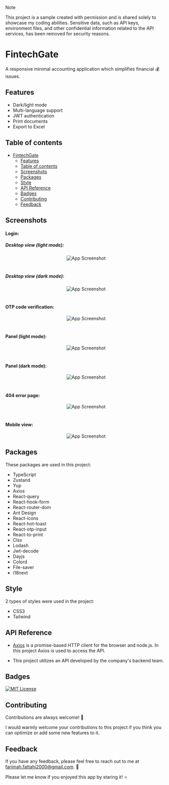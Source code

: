 > [!NOTE]  
> This project is a sample created with permission and is shared solely to showcase my coding abilities. Sensitive data, such as API keys, environment files, and other confidential information related to the API services, has been removed for security reasons.

# FintechGate

A responsive minimal accounting application which simplifies financial :moneybag: issues.

## Features

- Dark/light mode
- Multi-language support
- JWT authentication
- Print documents
- Export to Excel

## Table of contents

- [FintechGate](#FintechGate)
  * [Features](#features)
  * [Table of contents](#table-of-contents)
  * [Screenshots](#screenshots)
  * [Packages](#packages)
  * [Style](#style)
  * [API Reference](#api-reference)
  * [Badges](#badges)
  * [Contributing](#contributing)
  * [Feedback](#feedback)

## Screenshots

#### Login:
##### Desktop view (light mode):

  <div align="center">

![App Screenshot](https://github.com/user-attachments/assets/bd452221-0058-4e7e-bd7d-6a360eb7eda5)

  
  </div>
  
  #
  ##### Desktop view (dark mode):
  <div align="center">

![App Screenshot](https://github.com/user-attachments/assets/4e57f644-6b2d-4122-8fb3-35ce4df944c9)
 
  </div>
  
  #

#### OTP code verification:
 <div align="center">

![App Screenshot](https://github.com/user-attachments/assets/74291055-17c3-4a08-920c-0aa7b5a2d33c)



  </div>
  
  #

  #### Panel (light mode):

  <div align="center">

![App Screenshot](https://github.com/user-attachments/assets/90aaca41-6107-42ff-9f97-3807fc1de553)

  </div>

   #

   #### Panel (dark mode):

  <div align="center">

![App Screenshot](https://github.com/user-attachments/assets/219cce67-a312-4e09-89df-d531e4b0eb78)


  </div>

   #

  #### 404 error page:

  <div align="center">

![App Screenshot](https://github.com/user-attachments/assets/7f9505bb-8ebf-4e6f-98ee-04caaa51dd61)
  
  </div>
  
  #

#### Mobile view:

  <div align="center">

![App Screenshot](https://github.com/user-attachments/assets/adc71f8f-6c88-41d3-b636-c5c396ead42a)

  </div>

## Packages

These packages are used in this project:

- TypeScript
- Zustand
- Yup
- Axios
- React-query
- React-hook-form
- React-router-dom
- Ant Design
- React-icons
- React-hot-toast
- React-otp-input
- React-to-print
- Clsx
- Lodash
- Jwt-decode
- Dayjs
- Colord
- File-saver
- i18next


## Style
2 types of styles were used in the project:

- CSS3
- Tailwind


## API Reference

- [Axios](https://axios-http.com/) is a promise-based HTTP client for the browser and node.js. In this project Axios is used to access the API.

- This project utilizes an API developed by the company's backend team.

## Badges

[![MIT License](https://img.shields.io/github/repo-size/Farimah71/FintechGate?style=flat-square)](https://choosealicense.com/licenses/mit/)


## Contributing

Contributions are always welcome! :seedling:

I would warmly welcome your contributions to this project if you think you can optimize or add some new features to it.



## Feedback

If you have any feedback, please feel free to reach out to me at farimah.fattahi2000@gmail.com. :email:

Please let me know if you enjoyed this app by staring it! :star:
